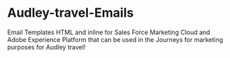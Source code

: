 # Audley-travel-Emails
Email Templates HTML and inline for Sales Force Marketing Cloud and Adobe Experience Platform that can be used in the Journeys for marketing purposes for Audley travel!
